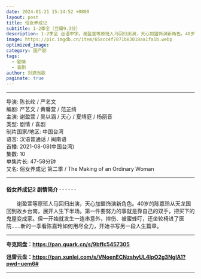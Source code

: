 ```yaml
---
date: 2024-01-21 15:14:52 +0800
layout: post
title: 俗女养成记
subtitle: 1-2季全（豆瓣9.3分）
description: 1-2季全 台语中字。谢盈萱等原班人马回归出演，天心加盟饰演新角色。40岁的陈嘉玲从天龙国回到故乡台南，展开人生下半场。第一件要努力的事就是靠自己的双手，把买下的鬼屋变成家...
image: https://pic.imgdb.cn/item/65acc4f7871b83018aa1fa1b.webp
optimized_image: 
category: 国产剧
tags:
  - 剧情
  - 喜剧
author: 对酒当歌
paginate: true
---
```

---

导演: 陈长纶 / 严艺文  
编剧: 严艺文 / 黄馨萱 / 范芷绮  
主演: 谢盈萱 / 吴以涵 / 天心 / 夏靖庭 / 杨丽音  
类型: 剧情 / 喜剧  
制片国家/地区: 中国台湾  
语言: 汉语普通话 / 闽南语  
首播: 2021-08-08(中国台湾)  
集数: 10  
单集片长: 47-58分钟  
又名: 俗女养成记 第二季 / The Making of an Ordinary Woman  

---

#### 俗女养成记2 剧情简介 · · · · · ·

　　谢盈萱等原班人马回归出演，天心加盟饰演新角色。40岁的陈嘉玲从天龙国回到故乡台南，展开人生下半场。第一件要努力的事就是靠自己的双手，把买下的鬼屋变成家。但一开始就发生一连串意外，摔伤、被蜜蜂叮，还坐轮椅进了医院……新的一季看陈嘉玲如何用尽全力，开始书写另一段人生篇章。

---

**夸克网盘：<https://pan.quark.cn/s/9bffc5457305>**

**迅雷云盘：<https://pan.xunlei.com/s/VNoenECNzshyUL4lpO2g3NglA1?pwd=uem6#>**

---
